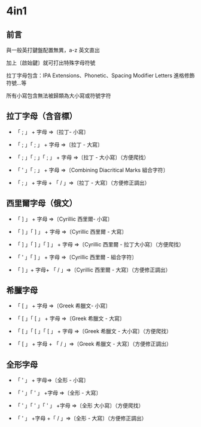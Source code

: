 # 4in1

## 前言

與一般英打鍵盤配置無異，a-z 英文直出

加上〔啟始鍵〕就可打出特殊字母符號

拉丁字母包含：IPA Extensions、Phonetic、Spacing Modifier Letters 進格修飾符號…等

所有小寫包含無法被歸類為大小寫或符號字符

## 拉丁字母（含音標）

- 「 ; 」 + 字母 ⇒〔拉丁- 小寫〕

- 「 ; 」「 ; 」 + 字母 ⇒〔拉丁 - 大寫〕

- 「 ; 」「 ; 」「 ; 」 + 字母 ⇒〔拉丁 - 大小寫〕（方便爬找）

- 「 ' 」「 ; 」 + 字母 ⇒〔Combining Diacritical Marks 組合字符〕

- 「 ; 」 + 字母 + 「 / 」⇒〔拉丁 - 大寫〕（方便修正調出）
 
 ## 西里爾字母（俄文）
 
- 「 \] 」 + 字母 ⇒〔Cyrillic 西里爾- 小寫〕

- 「 \] 」「 \] 」 + 字母 ⇒〔Cyrillic 西里爾 - 大寫〕

- 「 \] 」「 \] 」「 \] 」 + 字母 ⇒〔Cyrillic 西里爾 - 拉丁大小寫〕（方便爬找）

- 「 ' 」「 \] 」 + 字母 ⇒〔Cyrillic 西里爾 - 組合字符〕

- 「 \] 」+ 字母+ 「 / 」⇒〔Cyrillic 西里爾 - 大寫〕（方便修正調出）

 ## 希臘字母

- 「 \[ 」 + 字母 ⇒〔Greek 希臘文- 小寫〕

- 「 \[ 」「 \[ 」 + 字母 ⇒〔Greek 希臘文 - 大寫〕

- 「 \[ 」「 \[ 」「 \[ 」 + 字母 ⇒〔Greek 希臘文 - 大小寫〕（方便爬找）

- 「 \[ 」 + 字母 + 「 / 」⇒〔Greek 希臘文 - 大寫〕（方便修正調出）

## 全形字母

- 「 ' 」 + 字母⇒〔全形 - 小寫〕

- 「 ' 」「 ' 」 +字母 ⇒〔全形 - 大寫〕

- 「 ' 」「 ' 」「 ' 」 +字母 ⇒〔全形 大小寫〕（方便爬找）

- 「 ' 」 +字母 +「 / 」⇒〔全形 - 大寫〕（方便修正調出）
